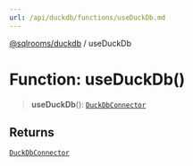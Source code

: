 ```yaml
---
url: /api/duckdb/functions/useDuckDb.md
---
```

[@sqlrooms/duckdb](../index.md) / useDuckDb

# Function: useDuckDb()

> **useDuckDb**(): [`DuckDbConnector`](../interfaces/DuckDbConnector.md)

## Returns

[`DuckDbConnector`](../interfaces/DuckDbConnector.md)
